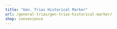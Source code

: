 ```yaml
---
title: "Gen. Trias Historical Marker"
url: /general-trias/gen-trias-historical-marker/
shop: convenience
---
```

